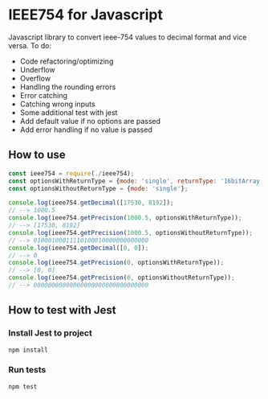 # IEEE754 for Javascript
Javascript library to convert ieee-754 values to decimal format and vice versa.
To do:

* Code refactoring/optimizing
* Underflow
* Overflow
* Handling the rounding errors
* Error catching
* Catching wrong inputs
* Some additional test with jest
* Add default value if no options are passed
* Add error handling if no value is passed

## How to use
```javascript
const ieee754 = require(./ieee754);
const optionsWithReturnType = {mode: 'single', returnType: '16bitArray'};
const optionsWithoutReturnType = {mode: 'single'};

console.log(ieee754.getDecimal([17530, 8192]);
// --> 1000.5
console.log(ieee754.getPrecision(1000.5, optionsWithReturnType));
// --> [17530, 8192]
console.log(ieee754.getPrecision(1000.5, optionsWithoutReturnType));
// --> 01000100011110100010000000000000
console.log(ieee754.getDecimal([0, 0]);
// --> 0
console.log(ieee754.getPrecision(0, optionsWithReturnType));
// --> [0, 0]
console.log(ieee754.getPrecision(0, optionsWithoutReturnType));
// --> 00000000000000000000000000000000
```

## How to test with Jest
### Install Jest to project
```
npm install
```
### Run tests
```
npm test
```